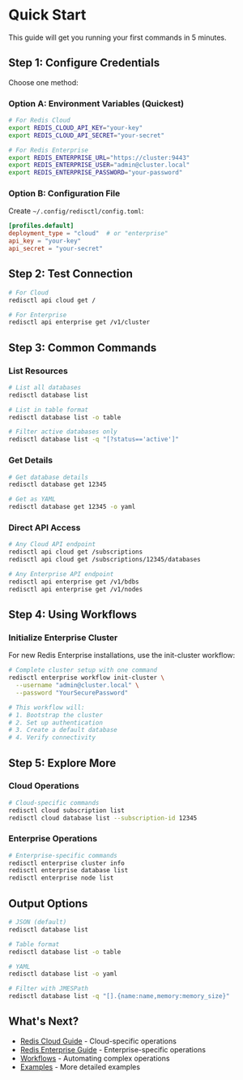 # Quick Start

This guide will get you running your first commands in 5 minutes.

## Step 1: Configure Credentials

Choose one method:

### Option A: Environment Variables (Quickest)

```bash
# For Redis Cloud
export REDIS_CLOUD_API_KEY="your-key"
export REDIS_CLOUD_API_SECRET="your-secret"

# For Redis Enterprise
export REDIS_ENTERPRISE_URL="https://cluster:9443"
export REDIS_ENTERPRISE_USER="admin@cluster.local"
export REDIS_ENTERPRISE_PASSWORD="your-password"
```

### Option B: Configuration File

Create `~/.config/redisctl/config.toml`:

```toml
[profiles.default]
deployment_type = "cloud"  # or "enterprise"
api_key = "your-key"
api_secret = "your-secret"
```

## Step 2: Test Connection

```bash
# For Cloud
redisctl api cloud get /

# For Enterprise
redisctl api enterprise get /v1/cluster
```

## Step 3: Common Commands

### List Resources

```bash
# List all databases
redisctl database list

# List in table format
redisctl database list -o table

# Filter active databases only
redisctl database list -q "[?status=='active']"
```

### Get Details

```bash
# Get database details
redisctl database get 12345

# Get as YAML
redisctl database get 12345 -o yaml
```

### Direct API Access

```bash
# Any Cloud API endpoint
redisctl api cloud get /subscriptions
redisctl api cloud get /subscriptions/12345/databases

# Any Enterprise API endpoint
redisctl api enterprise get /v1/bdbs
redisctl api enterprise get /v1/nodes
```

## Step 4: Using Workflows

### Initialize Enterprise Cluster

For new Redis Enterprise installations, use the init-cluster workflow:

```bash
# Complete cluster setup with one command
redisctl enterprise workflow init-cluster \
  --username "admin@cluster.local" \
  --password "YourSecurePassword"

# This workflow will:
# 1. Bootstrap the cluster
# 2. Set up authentication
# 3. Create a default database
# 4. Verify connectivity
```

## Step 5: Explore More

### Cloud Operations

```bash
# Cloud-specific commands
redisctl cloud subscription list
redisctl cloud database list --subscription-id 12345
```

### Enterprise Operations

```bash
# Enterprise-specific commands
redisctl enterprise cluster info
redisctl enterprise database list
redisctl enterprise node list
```

## Output Options

```bash
# JSON (default)
redisctl database list

# Table format
redisctl database list -o table

# YAML
redisctl database list -o yaml

# Filter with JMESPath
redisctl database list -q "[].{name:name,memory:memory_size}"
```

## What's Next?

- [Redis Cloud Guide](../cloud/overview.md) - Cloud-specific operations
- [Redis Enterprise Guide](../enterprise/overview.md) - Enterprise-specific operations
- [Workflows](../features/workflows.md) - Automating complex operations
- [Examples](../cloud/examples.md) - More detailed examples